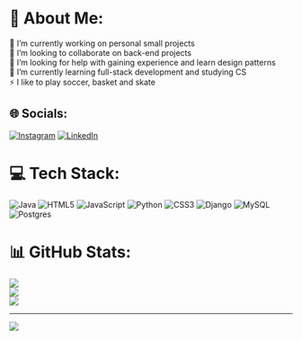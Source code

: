# 💫 About Me:
🔭 I’m currently working on personal small projects<br>👯 I’m looking to collaborate on back-end projects<br>🤝 I’m looking for help with gaining experience and learn design patterns<br>🌱 I’m currently learning full-stack development and studying CS<br>⚡ I like to play soccer, basket and skate


## 🌐 Socials:
[![Instagram](https://img.shields.io/badge/Instagram-%23E4405F.svg?logo=Instagram&logoColor=white)](https://instagram.com/suarezz_01) [![LinkedIn](https://img.shields.io/badge/LinkedIn-%230077B5.svg?logo=linkedin&logoColor=white)](https://linkedin.com/in/samuel-reyes-suarez-codes) 

# 💻 Tech Stack:
![Java](https://img.shields.io/badge/java-%23ED8B00.svg?style=for-the-badge&logo=java&logoColor=white) ![HTML5](https://img.shields.io/badge/html5-%23E34F26.svg?style=for-the-badge&logo=html5&logoColor=white) ![JavaScript](https://img.shields.io/badge/javascript-%23323330.svg?style=for-the-badge&logo=javascript&logoColor=%23F7DF1E) ![Python](https://img.shields.io/badge/python-3670A0?style=for-the-badge&logo=python&logoColor=ffdd54) ![CSS3](https://img.shields.io/badge/css3-%231572B6.svg?style=for-the-badge&logo=css3&logoColor=white) ![Django](https://img.shields.io/badge/django-%23092E20.svg?style=for-the-badge&logo=django&logoColor=white) ![MySQL](https://img.shields.io/badge/mysql-%2300f.svg?style=for-the-badge&logo=mysql&logoColor=white) ![Postgres](https://img.shields.io/badge/postgres-%23316192.svg?style=for-the-badge&logo=postgresql&logoColor=white)
# 📊 GitHub Stats:
![](https://github-readme-stats.vercel.app/api?username=sam-rsuarez10&theme=blue-green&hide_border=false&include_all_commits=false&count_private=false)<br/>
![](https://github-readme-streak-stats.herokuapp.com/?user=sam-rsuarez10&theme=blue-green&hide_border=false)<br/>
![](https://github-readme-stats.vercel.app/api/top-langs/?username=sam-rsuarez10&theme=blue-green&hide_border=false&include_all_commits=false&count_private=false&layout=compact)

---
[![](https://visitcount.itsvg.in/api?id=sam-rsuarez10&icon=4&color=3)](https://visitcount.itsvg.in)

